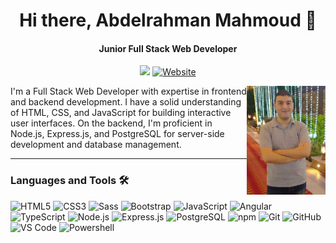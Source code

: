 <h1 align="center"> Hi there, Abdelrahman Mahmoud 👋 </h1>
<h4 align="center">Junior Full Stack Web Developer</h4>

<p align="center">
    <a href="https://www.linkedin.com/in/abdelrahman-mahmoud-akl/" target="_blank"><img src="https://img.shields.io/badge/linkedin-%230177B5?style=flat&logo=linkedin&logoColor=white"/></a>
    <a href="https://abdelrahman-mahmoud.tech" target="_blank">
        <img src="https://img.shields.io/badge/website-%230177B5?style=flat-square&logo=link&logoColor=white" alt="Website">
    </a>
</p>


</p>



<img src="https://raw.githubusercontent.com/abdo6999/portfolio/main/src/assets/projectsphoto/me/me.jpg" align="right" width="25%"/>

I'm a Full Stack Web Developer with expertise in frontend and backend development. I have a solid understanding of HTML, CSS, and JavaScript for building interactive user interfaces. On the backend, I'm proficient in Node.js, Express.js, and PostgreSQL for server-side development and database management.

---

### Languages and Tools 🛠

![HTML5](https://img.shields.io/badge/-HTML5-%23E44D27?style=flat-square&logo=html5&logoColor=ffffff)
![CSS3](https://img.shields.io/badge/-CSS3-%231572B6?style=flat-square&logo=css3)
![Sass](https://img.shields.io/badge/-Sass-%23CC6699?style=flat-square&logo=sass&logoColor=ffffff)
![Bootstrap](https://img.shields.io/badge/-Bootstrap-563D7C?style=flat-square&logo=Bootstrap)
![JavaScript](https://img.shields.io/badge/-JavaScript-%23F7DF1C?style=flat-square&logo=javascript&logoColor=000000&labelColor=%23F7DF1C&color=%23FFCE5A)
![Angular](https://img.shields.io/badge/-Angular-DD0031?style=flat-square&logo=angular&logoColor=white)
![TypeScript](https://img.shields.io/badge/-TypeScript-3178C6?style=flat-square&logo=typescript&logoColor=white)
![Node.js](https://img.shields.io/badge/-Node.js-339933?style=flat-square&logo=Node.js&logoColor=ffffff)
![Express.js](https://img.shields.io/badge/-Express.js-000000?style=flat-square&logo=express&logoColor=white)
![PostgreSQL](https://img.shields.io/badge/-PostgreSQL-336791?style=flat-square&logo=postgresql&logoColor=white)
![npm](https://img.shields.io/badge/-npm-CB3837?style=flat-square&logo=npm)
![Git](https://img.shields.io/badge/-Git-%23F05032?style=flat-square&logo=git&logoColor=%23ffffff)
![GitHub](https://img.shields.io/badge/-GitHub-181717?style=flat-square&logo=github)
![VS Code](http://img.shields.io/badge/-VS%20Code-007ACC?style=flat-square&logo=visual-studio-code&logoColor=ffffff)
![Powershell](http://img.shields.io/badge/-Powershell-5391FE?style=flat-square&logo=powershell&logoColor=ffffff)
